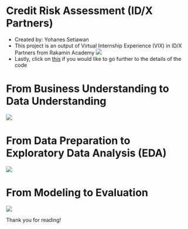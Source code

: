 # Credit Risk Assessment (ID/X Partners)
* Created by: Yohanes Setiawan
* This project is an output of Virtual Internship Experience (VIX) in ID/X Partners from Rakamin Academy
![](https://drive.google.com/uc?export=view&id=1fTSSeZWPZQybUll9QRUEXYlCHKPlA7MQ) </br>
* Lastly, click on [this](https://github.com/yohset95/VIX_IDXPartners_Jun2022/blob/main/%5BYohanes%20Setiawan%5D_VIX_IDX%20Partners.ipynb) if you would like to go further to the details of the code
# From Business Understanding to Data Understanding
![](https://drive.google.com/uc?export=view&id=12fsJea-Y4OFU8sOIU2NGz7UtFyXsWUyA) </br>
# From Data Preparation to Exploratory Data Analysis (EDA)
![](https://drive.google.com/uc?export=view&id=1q2pLijONm2fYq2uEc0RtR8qhBp2UhU1m) </br>
# From Modeling to Evaluation
![](https://drive.google.com/uc?export=view&id=1sbkJgKw6bCpEbLuhVUicJkUZd1H1qPrG) </br>

Thank you for reading!